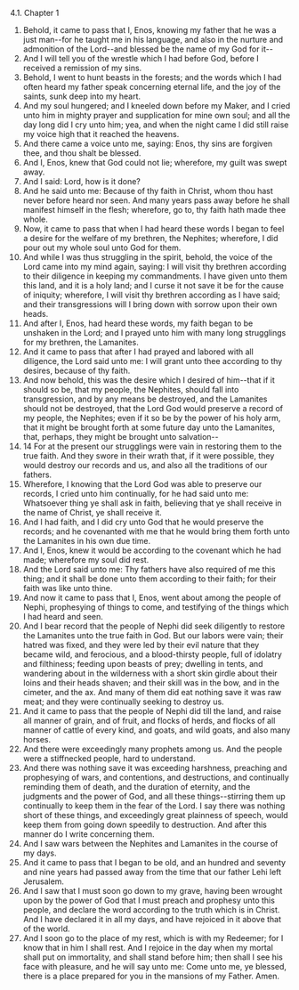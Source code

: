 4.1. Chapter 1
1. Behold, it came to pass that I, Enos, knowing my father that he was a just man--for he taught me in his language, and also in the nurture and admonition of the Lord--and blessed be the name of my God for it--
2. And I will tell you of the wrestle which I had before God, before I received a remission of my sins.
3. Behold, I went to hunt beasts in the forests; and the words which I had often heard my father speak concerning eternal life, and the joy of the saints, sunk deep into my heart.
4. And my soul hungered; and I kneeled down before my Maker, and I cried unto him in mighty prayer and supplication for mine own soul; and all the day long did I cry unto him; yea, and when the night came I did still raise my voice high that it reached the heavens.
5. And there came a voice unto me, saying: Enos, thy sins are forgiven thee, and thou shalt be blessed.
6. And I, Enos, knew that God could not lie; wherefore, my guilt was swept away.
7. And I said: Lord, how is it done?
8. And he said unto me: Because of thy faith in Christ, whom thou hast never before heard nor seen. And many years pass away before he shall manifest himself in the flesh; wherefore, go to, thy faith hath made thee whole.
9. Now, it came to pass that when I had heard these words I began to feel a desire for the welfare of my brethren, the Nephites; wherefore, I did pour out my whole soul unto God for them.
10. And while I was thus struggling in the spirit, behold, the voice of the Lord came into my mind again, saying: I will visit thy brethren according to their diligence in keeping my commandments. I have given unto them this land, and it is a holy land; and I curse it not save it be for the cause of iniquity; wherefore, I will visit thy brethren according as I have said; and their transgressions will I bring down with sorrow upon their own heads.
11. And after I, Enos, had heard these words, my faith began to be unshaken in the Lord; and I prayed unto him with many long strugglings for my brethren, the Lamanites.
12. And it came to pass that after I had prayed and labored with all diligence, the Lord said unto me: I will grant unto thee according to thy desires, because of thy faith.
13. And now behold, this was the desire which I desired of him--that if it should so be, that my people, the Nephites, should fall into transgression, and by any means be destroyed, and the Lamanites should not be destroyed, that the Lord God would preserve a record of my people, the Nephites; even if it so be by the power of his holy arm, that it might be brought forth at some future day unto the Lamanites, that, perhaps, they might be brought unto salvation--
14. 14 For at the present our strugglings were vain in restoring them to the true faith. And they swore in their wrath that, if it were possible, they would destroy our records and us, and also all the traditions of our fathers.
15. Wherefore, I knowing that the Lord God was able to preserve our records, I cried unto him continually, for he had said unto me: Whatsoever thing ye shall ask in faith, believing that ye shall receive in the name of Christ, ye shall receive it.
16. And I had faith, and I did cry unto God that he would preserve the records; and he covenanted with me that he would bring them forth unto the Lamanites in his own due time.
17. And I, Enos, knew it would be according to the covenant which he had made; wherefore my soul did rest.
18. And the Lord said unto me: Thy fathers have also required of me this thing; and it shall be done unto them according to their faith; for their faith was like unto thine.
19. And now it came to pass that I, Enos, went about among the people of Nephi, prophesying of things to come, and testifying of the things which I had heard and seen.
20. And I bear record that the people of Nephi did seek diligently to restore the Lamanites unto the true faith in God. But our labors were vain; their hatred was fixed, and they were led by their evil nature that they became wild, and ferocious, and a blood-thirsty people, full of idolatry and filthiness; feeding upon beasts of prey; dwelling in tents, and wandering about in the wilderness with a short skin girdle about their loins and their heads shaven; and their skill was in the bow, and in the cimeter, and the ax. And many of them did eat nothing save it was raw meat; and they were continually seeking to destroy us.
21. And it came to pass that the people of Nephi did till the land, and raise all manner of grain, and of fruit, and flocks of herds, and flocks of all manner of cattle of every kind, and goats, and wild goats, and also many horses.
22. And there were exceedingly many prophets among us. And the people were a stiffnecked people, hard to understand.
23. And there was nothing save it was exceeding harshness, preaching and prophesying of wars, and contentions, and destructions, and continually reminding them of death, and the duration of eternity, and the judgments and the power of God, and all these things--stirring them up continually to keep them in the fear of the Lord. I say there was nothing short of these things, and exceedingly great plainness of speech, would keep them from going down speedily to destruction. And after this manner do I write concerning them.
24. And I saw wars between the Nephites and Lamanites in the course of my days.
25. And it came to pass that I began to be old, and an hundred and seventy and nine years had passed away from the time that our father Lehi left Jerusalem.
26. And I saw that I must soon go down to my grave, having been wrought upon by the power of God that I must preach and prophesy unto this people, and declare the word according to the truth which is in Christ. And I have declared it in all my days, and have rejoiced in it above that of the world.
27. And I soon go to the place of my rest, which is with my Redeemer; for I know that in him I shall rest. And I rejoice in the day when my mortal shall put on immortality, and shall stand before him; then shall I see his face with pleasure, and he will say unto me: Come unto me, ye blessed, there is a place prepared for you in the mansions of my Father. Amen.

